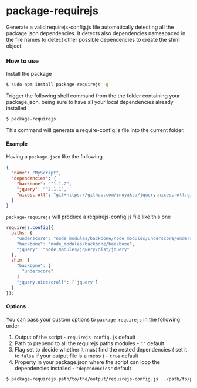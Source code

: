 package-requirejs
=================

Generate a valid requirejs-config.js file automatically detecting all the package.json dependencies. It detects also dependencies namespaced in the file names to detect other possible dependencies to create the shim object.

### How to use

Install the package

```bash
$ sudo npm install package-requirejs -g
```

Trigger the following shell command from the the folder containing your package.json, being sure to have all your local dependencies already installed

```bash
$ package-requirejs
```

This command will generate a require-config.js file into the current folder.

#### Example

Having a `package.json` like the following

```json
{
  "name": "MyScript",
  "dependencies": {
    "backbone": "^1.1.2",
    "jquery": "^2.1.1",
    "nicescroll": "git+https://github.com/inuyaksa/jquery.nicescroll.git"
  }
}
```

`package-requirejs` will produce a requirejs-config.js file like this one

```javascript
requirejs.config({
  paths: {
    "underscore": "node_modules/backbone/node_modules/underscore/underscore",
    "backbone": "node_modules/backbone/backbone",
    "jquery": "node_modules/jquery/dist/jquery"
  },
  shim: {
    "backbone": [
      "underscore"
    ]
    "jquery.nicescroll": ['jquery']
  }
});
```

#### Options

You can pass your custom options to `package-requirejs` in the following order

 1. Output of the script - `requirejs-config.js` default
 2. Path to prepend to all the requirejs paths modules - `""` default
 4. Flag set to decide whether it must find the nested dependencies ( set it to `false` if your output file is a mess ) - `true` default
 3. Property in your package.json where the script can loop the dependencies installed - `"dependencies"` default

```bash
$ package-requirejs path/to/the/output/requirejs-config.js ../path/to/prepend/to/the/modules
```


